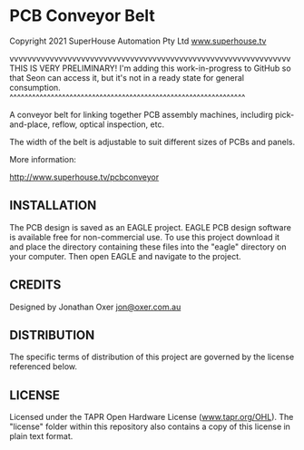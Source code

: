 PCB Conveyor Belt
=================

Copyright 2021 SuperHouse Automation Pty Ltd  www.superhouse.tv

vvvvvvvvvvvvvvvvvvvvvvvvvvvvvvvvvvvvvvvvvvvvvvvvvvvvvvvvvvvvvvv
THIS IS VERY PRELIMINARY! I'm adding this work-in-progress to GitHub
so that Seon can access it, but it's not in a ready state for
general consumption.
^^^^^^^^^^^^^^^^^^^^^^^^^^^^^^^^^^^^^^^^^^^^^^^^^^^^^^^^^^^^^^^

A conveyor belt for linking together PCB assembly machines, includirg
pick-and-place, reflow, optical inspection, etc.

The width of the belt is adjustable to suit different sizes of PCBs
and panels.

More information:

  http://www.superhouse.tv/pcbconveyor

INSTALLATION
------------
The PCB design is saved as an EAGLE project. EAGLE PCB design software
is available free for non-commercial use. To use this project download
it and place the directory containing these files into the "eagle"
directory on your computer. Then open EAGLE and navigate to the project.


CREDITS
-------
Designed by Jonathan Oxer jon@oxer.com.au


DISTRIBUTION
------------
The specific terms of distribution of this project are governed by the
license referenced below.


LICENSE
-------
Licensed under the TAPR Open Hardware License (www.tapr.org/OHL).
The "license" folder within this repository also contains a copy of
this license in plain text format.
